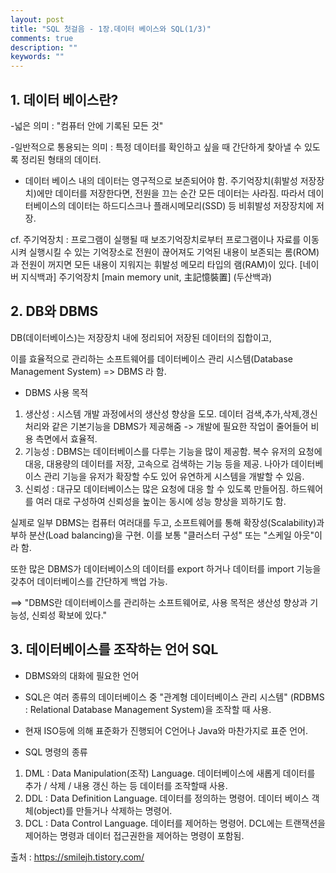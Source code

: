 ```yaml
---
layout: post
title: "SQL 첫걸음 - 1장.데이터 베이스와 SQL(1/3)"
comments: true
description: ""
keywords: ""
---
```


## 1. 데이터 베이스란?  

-넓은 의미 : "컴퓨터 안에 기록된 모든 것"

-일반적으로 통용되는 의미 : 특정 데이터를 확인하고 싶을 때 간단하게 찾아낼 수 있도록 정리된 형태의 데이터.
- 데이터 베이스 내의 데이터는 영구적으로 보존되어야 함. 
주기억장치(휘발성 저장장치)에만 데이터를 저장한다면, 전원을 끄는 순간 모든 데이터는 사라짐. 따라서 데이터베이스의 데이터는 하드디스크나 플래시메모리(SSD) 등 비휘발성 저장장치에 저장.

cf. 주기억장치 : 프로그램이 실행될 때 보조기억장치로부터 프로그램이나 자료를 이동시켜 실행시킬 수 있는 기억장소로 전원이 끊어져도 기억된 내용이 보존되는 롬(ROM)과 전원이 꺼지면 모든 내용이 지워지는 휘발성 메모리 타입의 램(RAM)이 있다.
[네이버 지식백과] 주기억장치 [main memory unit, 主記憶裝置] (두산백과)


## 2. DB와 DBMS 

DB(데이터베이스)는 저장장치 내에 정리되어 저장된 데이터의 집합이고, 

이를 효율적으로 관리하는 소프트웨어를 데이터베이스 관리 시스템(Database Management System) => DBMS 라 함. 

- DBMS 사용 목적 
1) 생산성  :  시스템 개발 과정에서의 생산성 향상을 도모. 데이터 검색,추가,삭제,갱신 처리와 같은 기본기능을 DBMS가 제공해줌 -> 개발에 필요한 작업이 줄어들어 비용 측면에서 효율적. 
2) 기능성  :  DBMS는 데이터베이스를 다루는 기능을 많이 제공함. 복수 유저의 요청에 대응, 대용량의 데이터를 저장, 고속으로 검색하는 기능 등을 제공. 나아가 데이터베이스 관리 기능을 유저가 확장할 수도 있어 유연하게 시스템을 개발할 수 있음. 
3) 신뢰성  : 대규모 데이터베이스는 많은 요청에 대응 할 수 있도록 만들어짐.  하드웨어를 여러 대로 구성하여 신뢰성을 높이는 동시에 성능 향상을 꾀하기도 함.  

실제로 일부 DBMS는 컴퓨터 여러대를 두고, 소프트웨어를 통해 확장성(Scalability)과 부하 분산(Load balancing)을 구현.  이를 보통 "클러스터 구성" 또는 "스케일 아웃"이라 함. 

또한 많은 DBMS가 데이터베이스의 데이터를 export 하거나 데이터를 import 기능을 갖추어 데이터베이스를 간단하게 백업 가능. 
  
==> "DBMS란 데이터베이스를 관리하는 소프트웨어로, 사용 목적은 생산성 향상과 기능성, 신뢰성 확보에 있다." 


## 3. 데이터베이스를 조작하는 언어 SQL  
- DBMS와의 대화에 필요한 언어 
- SQL은 여러 종류의 데이터베이스 중 "관계형 데이터베이스 관리 시스템" (RDBMS : Relational Database Management System)을 조작할 때 사용.  
- 현재 ISO등에 의해 표준화가 진행되어 C언어나 Java와 마찬가지로 표준 언어. 

- SQL 명령의 종류 
1) DML : Data Manipulation(조작) Language. 데이터베이스에 새롭게 데이터를 추가 / 삭제 / 내용 갱신 하는 등 데이터를 조작할때 사용. 
2) DDL : Data Definition Language. 데이터를 정의하는 명령어. 데이터 베이스 객체(object)를 만들거나 삭제하는 명령어. 
3) DCL : Data Control Language. 데이터를 제어하는 명령어. DCL에는 트랜잭션을 제어하는 명령과 데이터 접근권한을 제어하는 명령이 포함됨. 


출처 : https://smilejh.tistory.com/